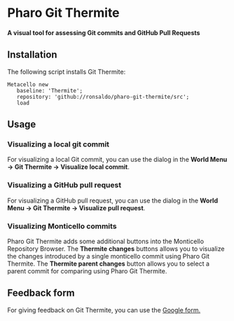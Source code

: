 # Pharo Git Thermite
#### A visual tool for assessing Git commits and GitHub Pull Requests

## Installation

The following script installs Git Thermite:

```smalltalk
Metacello new
   baseline: 'Thermite';
   repository: 'github://ronsaldo/pharo-git-thermite/src';
   load
```

## Usage

### Visualizing a local git commit

For visualizing a local Git commit, you can use the dialog in the **World Menu -> Git Thermite -> Visualize local commit**. 

### Visualizing a GitHub pull request

For visualizing a GitHub pull request, you can use the dialog in the **World Menu -> Git Thermite -> Visualize pull request**.

### Visualizing Monticello commits

Pharo Git Thermite adds some additional buttons into the Monticello Repository Browser. The **Thermite changes** buttons allows you to visualize the changes introduced by a single monticello commit using Pharo Git Thermite. The **Thermite parent changes** button allows you to select a parent commit for comparing using Pharo Git Thermite.

## Feedback form

For giving feedback on Git Thermite, you can use the [Google form.](https://docs.google.com/forms/d/e/1FAIpQLSeir6VlE3bR78oRsNAp9eHLkUn2Q016wEliOJN7tFlTmYFi8w/viewform?usp=sf_link)
